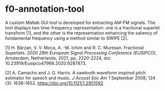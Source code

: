 # f0-annotation-tool

A custom Matlab GUI tool is developed for extracting AM-FM signals. The tool displays two time-frequency representation: one is a fractional superlet transform [1], and the other is the representation enhancing the saliency of fundamental frequency using a method similar to SWIPE [2].

[1] H. Bârzan, V. V. Moca, A. -M. Ichim and R. C. Muresan. Fractional Superlets. *2020 28th European Signal Processing Conference (EUSIPCO)*, Amsterdam, Netherlands, 2021, pp. 2220-2224, doi: 10.23919/Eusipco47968.2020.9287873.

[2] A. Camacho and J. G. Harris. A sawtooth waveform inspired pitch estimator for speech and music. *J Acoust Soc Am* 1 September 2008; 124 (3): 1638–1652. https://doi.org/10.1121/1.2951592